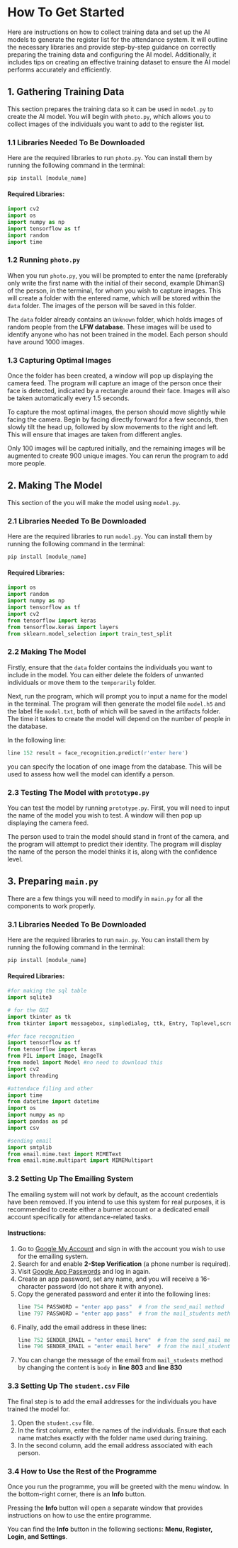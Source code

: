 # How To Get Started

Here are instructions on how to collect training data and set up the AI models to generate the register list for the attendance system. It will outline the necessary libraries and provide step-by-step guidance on correctly preparing the training data and configuring the AI model. Additionally, it includes tips on creating an effective training dataset to ensure the AI model performs accurately and efficiently.

## 1. Gathering Training Data

This section prepares the training data so it can be used in `model.py` to create the AI model. You will begin with `photo.py`, which allows you to collect images of the individuals you want to add to the register list.

### 1.1 Libraries Needed To Be Downloaded
Here are the required libraries to run `photo.py`. You can install them by running the following command in the terminal:

`pip install [module_name]`

#### Required Libraries:

```python
import cv2
import os
import numpy as np
import tensorflow as tf
import random
import time
```
### 1.2 Running `photo.py`

When you run `photo.py`, you will be prompted to enter the name (preferably only write the first name with the initial of their second, example DhimanS) of the person, in the terminal, for whom you wish to capture images. This will create a folder with the entered name, which will be stored within the `data` folder. The images of the person will be saved in this folder.

The `data` folder already contains an `Unknown` folder, which holds images of random people from the **LFW database**. These images will be used to identify anyone who has not been trained in the model. Each person should have around 1000 images.

### 1.3 Capturing Optimal Images

Once the folder has been created, a window will pop up displaying the camera feed. The program will capture an image of the person once their face is detected, indicated by a rectangle around their face. Images will also be taken automatically every 1.5 seconds.  

To capture the most optimal images, the person should move slightly while facing the camera. Begin by facing directly forward for a few seconds, then slowly tilt the head up, followed by slow movements to the right and left. This will ensure that images are taken from different angles.  

Only 100 images will be captured initially, and the remaining images will be augmented to create 900 unique images. You can rerun the program to add more people.

## 2. Making The Model

This section of the you will make the model using `model.py`.

### 2.1 Libraries Needed To Be Downloaded

Here are the required libraries to run `model.py`. You can install them by running the following command in the terminal:

`pip install [module_name]`

#### Required Libraries:

```python
import os
import random
import numpy as np
import tensorflow as tf
import cv2
from tensorflow import keras
from tensorflow.keras import layers 
from sklearn.model_selection import train_test_split
```
### 2.2 Making The Model

Firstly, ensure that the `data` folder contains the individuals you want to include in the model. You can either delete the folders of unwanted individuals or move them to the `temporarily` folder.

Next, run the program, which will prompt you to input a name for the model in the terminal. The program will then generate the model file `model.h5` and the label file `model.txt`, both of which will be saved in the artifacts folder. The time it takes to create the model will depend on the number of people in the database.

In the following line:
```python
line 152 result = face_recognition.predict(r'enter here')
```
you can specify the location of one image from the database. This will be used to assess how well the model can identify a person.

### 2.3 Testing The Model with `prototype.py`

You can test the model by running `prototype.py`. First, you will need to input the name of the model you wish to test. A window will then pop up displaying the camera feed.

The person used to train the model should stand in front of the camera, and the program will attempt to predict their identity. The program will display the name of the person the model thinks it is, along with the confidence level.

## 3. Preparing `main.py`

There are a few things you will need to modify in `main.py` for all the components to work properly.

### 3.1 Libraries Needed To Be Downloaded

Here are the required libraries to run `main.py`. You can install them by running the following command in the terminal:

`pip install [module_name]`

#### Required Libraries:

```python
#for making the sql table
import sqlite3

# for the GUI
import tkinter as tk
from tkinter import messagebox, simpledialog, ttk, Entry, Toplevel,scrolledtext,colorchooser

#for face recognition
import tensorflow as tf
from tensorflow import keras
from PIL import Image, ImageTk
from model import Model #no need to download this
import cv2
import threading

#attendace filing and other
import time
from datetime import datetime
import os
import numpy as np
import pandas as pd
import csv

#sending email
import smtplib
from email.mime.text import MIMEText
from email.mime.multipart import MIMEMultipart 
```

### 3.2 Setting Up The Emailing System  

The emailing system will not work by default, as the account credentials have been removed. If you intend to use this system for real purposes, it is recommended to create either a burner account or a dedicated email account specifically for attendance-related tasks.  

#### Instructions:  
1. Go to [Google My Account](https://myaccount.google.com) and sign in with the account you wish to use for the emailing system.  
2. Search for and enable **2-Step Verification** (a phone number is required).  
3. Visit [Google App Passwords](https://myaccount.google.com/apppasswords) and log in again.  
4. Create an app password, set any name, and you will receive a 16-character password (do not share it with anyone).  
5. Copy the generated password and enter it into the following lines:  
   ```python
   line 754 PASSWORD = "enter app pass"  # from the send_mail method  
   line 797 PASSWORD = "enter app pass"  # from the mail_students method  
   ```  
6. Finally, add the email address in these lines:  
   ```python
   line 752 SENDER_EMAIL = "enter email here"  # from the send_mail method  
   line 796 SENDER_EMAIL = "enter email here"  # from the mail_students method  
   ```
7. You can change the message of the email from `mail_students` method by changing the content is `body` in **line 803** and **line 830**

### 3.3 Setting Up The `student.csv` File  

The final step is to add the email addresses for the individuals you have trained the model for.  

1. Open the `student.csv` file.  
2. In the first column, enter the names of the individuals. Ensure that each name matches exactly with the folder name used during training.  
3. In the second column, add the email address associated with each person.

### 3.4 How to Use the Rest of the Programme  

Once you run the programme, you will be greeted with the menu window. In the bottom-right corner, there is an **Info** button.  

Pressing the **Info** button will open a separate window that provides instructions on how to use the entire programme.  

You can find the **Info** button in the following sections: **Menu, Register, Login, and Settings**.